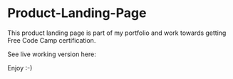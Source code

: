 # Product-Landing-Page
This product landing page is part of my portfolio and work towards getting Free Code Camp certification.

See live working version here: 

Enjoy :-)
